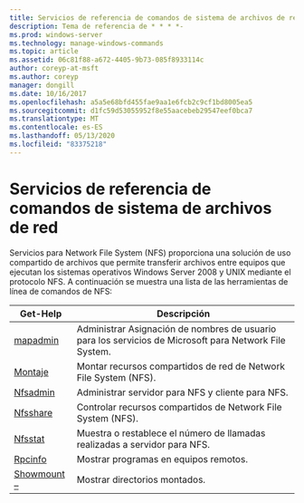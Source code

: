 ```yaml
---
title: Servicios de referencia de comandos de sistema de archivos de red
description: Tema de referencia de * * * *-
ms.prod: windows-server
ms.technology: manage-windows-commands
ms.topic: article
ms.assetid: 06c81f88-a672-4405-9b73-085f8933114c
author: coreyp-at-msft
ms.author: coreyp
manager: dongill
ms.date: 10/16/2017
ms.openlocfilehash: a5a5e68bfd455fae9aa1e6fcb2c9cf1bd8005ea5
ms.sourcegitcommit: d1fc59d53055952f8e55aacebeb29547eef0bca7
ms.translationtype: MT
ms.contentlocale: es-ES
ms.lasthandoff: 05/13/2020
ms.locfileid: "83375218"
---
```

# <a name="services-for-network-file-system-command-reference"></a>Servicios de referencia de comandos de sistema de archivos de red

Servicios para Network File System (NFS) proporciona una solución de uso compartido de archivos que permite transferir archivos entre equipos que ejecutan los sistemas operativos Windows Server 2008 y UNIX mediante el protocolo NFS.
A continuación se muestra una lista de las herramientas de línea de comandos de NFS:


| Get-Help | Descripción |
| ------- | ----------- |
| [mapadmin](mapadmin.md) | Administrar Asignación de nombres de usuario para los servicios de Microsoft para Network File System. |
| [Montaje](mount.md) | Montar recursos compartidos de red de Network File System (NFS). |
| [Nfsadmin](nfsadmin.md) | Administrar servidor para NFS y cliente para NFS. |
| [Nfsshare](nfsshare.md) | Controlar recursos compartidos de Network File System (NFS). |
| [Nfsstat](nfsstat.md) | Muestra o restablece el número de llamadas realizadas a servidor para NFS. |
| [Rpcinfo](rpcinfo.md) | Mostrar programas en equipos remotos. |
| [Showmount –](showmount.md)|Mostrar directorios montados. |
